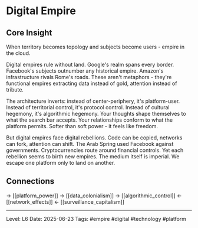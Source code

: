 # Digital Empire

## Core Insight
When territory becomes topology and subjects become users - empire in the cloud.

Digital empires rule without land. Google's realm spans every border. Facebook's subjects outnumber any historical empire. Amazon's infrastructure rivals Rome's roads. These aren't metaphors - they're functional empires extracting data instead of gold, attention instead of tribute.

The architecture inverts: instead of center-periphery, it's platform-user. Instead of territorial control, it's protocol control. Instead of cultural hegemony, it's algorithmic hegemony. Your thoughts shape themselves to what the search bar accepts. Your relationships conform to what the platform permits. Softer than soft power - it feels like freedom.

But digital empires face digital rebellions. Code can be copied, networks can fork, attention can shift. The Arab Spring used Facebook against governments. Cryptocurrencies route around financial controls. Yet each rebellion seems to birth new empires. The medium itself is imperial. We escape one platform only to land on another.

## Connections
→ [[platform_power]]
→ [[data_colonialism]]
→ [[algorithmic_control]]
← [[network_effects]]
← [[surveillance_capitalism]]

---
Level: L6
Date: 2025-06-23
Tags: #empire #digital #technology #platform